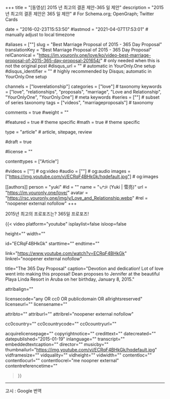 +++
title = "[동영상] 2015 년 최고의 결혼 제안-365 일 제안"
description = "2015 년 최고의 결혼 제안은 365 일 제안"	# For Schema.org; OpenGraph; Twitter Cards

date = "2016-02-23T15:53:50"
#lastmod = "2021-04-07T17:53:01"                 # manually adjust to local timezone

#aliases = [""]
slug = "Best Marriage Proposal of 2015 - 365 Day Proposal"
translationKey = "Best Marriage Proposal of 2015 - 365 Day Proposal"
relCanonical = "https://im.youronly.one/love/ko/video-best-marriage-proposal-of-2015-365-day-proposal-201654/"														# only needed when this is not the original post
#disqus_url = ""                                                    # automatic in YourOnly.One setup
#disqus_identifier = ""                                             # highly recommended by Disqus; automatic in YourOnly.One setup

channels = ["loverelationship"]
categories = ["love"]														# taxonomy
keywords = ["love", "relationships", "proposals", "marriage", "Love and Relationship", "YourOnlyOne", "YourOnly.One"]															# meta keywords
#series = [""]																# subset of series taxonomy
tags = ["videos", "marriageproposals"]																	# taxonomy

comments = true
#weight = ""

#featured = true															# theme specific
#math = true																	# theme specific

type = "article"                                                           # article, sitepage, review

#draft = true

#license = ""

contenttypes = ["Article"]

#videos = [""]																# og:video
#audio = [""]																# og:audio
images = ["https://img.youtube.com/vi/ECRqF4BHkGk/hqdefault.jpg"]    # og:images

[[authors]]
person = "yuki"
#id = ""
name = "ᜌᜓᜃᜒ (Yuki | 雪亮)"
url = "https://im.youronly.one/love/"
avatar = "https://rsc.youronly.one/img/y/Love_and_Relationship.webp"
#rel = "noopener external nofollow"
+++

2015년 최고의 프로포즈는? 365일 프로포즈!

<!--more-->

{{< video
  platform="youtube"
  isplaylist=false
  isloop=false

  height=""
  width=""

  id="ECRqF4BHkGk"
  starttime=""
  endtime=""

  link="https://www.youtube.com/watch?v=ECRqF4BHkGk"
  linkrel="noopener external nofollow"

  title="The 365 Day Proposal"
  caption="Devotion and dedication! Lot of love went into making this proposal! Dean proposes to Jennifer at the beautiful Playa Linda Resort in Aruba on her birthday, January 8, 2015."

  attribalign=""

  licensecode="any OR cc0 OR publicdomain OR allrightsreserved"
  licenseurl=""
  licensename=""

  attribto=""
  attriburl=""
  attribrel="noopener external nofollow"

  cc0country=""
  cc0countrycode=""
  cc0countryurl=""

  acquirelicensepage=""
  copyrightnotice=""
  credittext=""
  datecreated=""
  datepublished="2015-01-19"
  inlanguage=""
  transcript=""
  embeddedtextcaption=""
  director=""
  musicby=""
  thumbnailurl="https://img.youtube.com/vi/ECRqF4BHkGk/hqdefault.jpg"
  vidframesize=""
  vidquality=""
  vidheight=""
  vidwidth=""
  contentloc=""
  contentlocurl=""
  contentlocrel="me noopner external"
  contentreferencetime=""
>}}

-------

고시 : Google 번역
